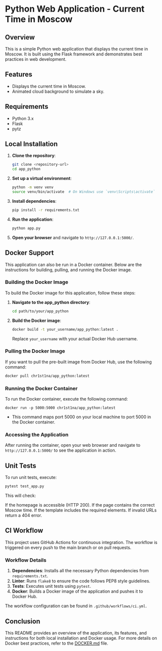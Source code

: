 # Python Web Application - Current Time in Moscow

## Overview

This is a simple Python web application that displays the current time in Moscow. It is built using the Flask framework and demonstrates best practices in web development.

## Features

- Displays the current time in Moscow.
- Animated cloud background to simulate a sky.

## Requirements

- Python 3.x
- Flask
- pytz

## Local Installation

1. **Clone the repository**:
   ```bash
   git clone <repository-url>
   cd app_python
   ```

2. **Set up a virtual environment**:
   ```bash
   python -m venv venv
   source venv/bin/activate  # On Windows use `venv\Scripts\activate`
   ```

3. **Install dependencies**:
   ```bash
   pip install -r requirements.txt
   ```

4. **Run the application**:
   ```bash
   python app.py
   ```

5. **Open your browser** and navigate to `http://127.0.0.1:5000/`.

## Docker Support

This application can also be run in a Docker container. Below are the instructions for building, pulling, and running the Docker image.

### Building the Docker Image

To build the Docker image for this application, follow these steps:

1. **Navigate to the app_python directory**:
   ```bash
   cd path/to/your/app_python
   ```

2. **Build the Docker image**:

   ```bash
   docker build -t your_username/app_python:latest .
   ```

   Replace `your_username` with your actual Docker Hub username.

### Pulling the Docker Image

If you want to pull the pre-built image from Docker Hub, use the following command:

```bash
docker pull chr1st1na/app_python:latest 
   ```

### Running the Docker Container

To run the Docker container, execute the following command:

```
docker run -p 5000:5000 chr1st1na/app_python:latest
```

- This command maps port 5000 on your local machine to port 5000 in the Docker container.

### Accessing the Application

After running the container, open your web browser and navigate to `http://127.0.0.1:5000/` to see the application in action.

## Unit Tests
To run unit tests, execute:

``` sh
pytest test_app.py
```

This will check:

If the homepage is accessible (HTTP 200).
If the page contains the correct Moscow time.
If the template includes the required elements.
If invalid URLs return a 404 error.

## CI Workflow

This project uses GitHub Actions for continuous integration. The workflow is triggered on every push to the main branch or on pull requests.

### Workflow Details

1. **Dependencies**: Installs all the necessary Python dependencies from `requirements.txt`.
2. **Linter**: Runs `flake8` to ensure the code follows PEP8 style guidelines.
3. **Tests**: Executes unit tests using `pytest`.
4. **Docker**: Builds a Docker image of the application and pushes it to Docker Hub.

The workflow configuration can be found in `.github/workflows/ci.yml`.


## Conclusion

This README provides an overview of the application, its features, and instructions for both local installation and Docker usage. For more details on Docker best practices, refer to the [DOCKER.md](DOCKER.md) file.